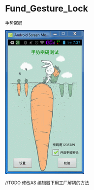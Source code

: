 # Fund_Gesture_Lock
手势密码

![](https://github.com/longtaoge/Fund_Gesture_Lock/blob/master/password.gif)

//TODO  修改AS 编辑器下用工厂解耦的方法
